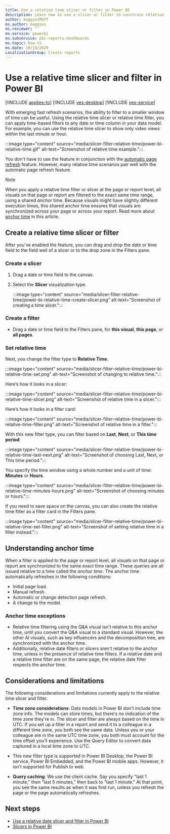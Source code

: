 ```yaml
---
title: Use a relative time slicer or filter in Power BI
description: Learn how to use a slicer or filter to constrain relative time ranges in Power BI.
author: maggiesMSFT
ms.author: maggies
ms.reviewer: ''
ms.service: powerbi
ms.subservice: pbi-reports-dashboards
ms.topic: how-to
ms.date: 10/19/2020
LocalizationGroup: Create reports
---
```


# Use a relative time slicer and filter in Power BI

[!INCLUDE [applies-to](../includes/applies-to.md)] [!INCLUDE [yes-desktop](../includes/yes-desktop.md)] [!INCLUDE [yes-service](../includes/yes-service.md)]

With emerging fast refresh scenarios, the ability to filter to a smaller window of time can be useful. Using the relative time slicer or relative time filter, you can apply time-based filters to any date or time column in your data model. For example, you can use the relative time slicer to show only video views within the last minute or hour. 

:::image type="content" source="media/slicer-filter-relative-time/power-bi-relative-time.gif" alt-text="Screenshot of relative time example.":::

You don't have to use the feature in conjunction with the [automatic page refresh](../create-reports/desktop-automatic-page-refresh.md) feature. However, many relative time scenarios pair well with the automatic page refresh feature.  

> [!NOTE]
> When you apply a relative time filter or slicer at the page or report level, all visuals on that page or report are filtered to the exact same time range, using a shared *anchor* time. Because visuals might have slightly different execution times, this shared anchor time ensures that visuals are synchronized across your page or across your report. Read more about [anchor time](#understanding-anchor-time) in this article.

## Create a relative time slicer or filter

After you've enabled the feature, you can drag and drop the date or time field to the field well of a slicer or to the drop zone in the Filters pane. 

### Create a slicer

1. Drag a date or time field to the canvas.

2. Select the **Slicer** visualization type.

    :::image type="content" source="media/slicer-filter-relative-time/power-bi-relative-time-create-slicer.png" alt-text="Screenshot of creating a time slicer.":::

### Create a filter
 
- Drag a date or time field to the Filters pane, for **this visual**, **this page**, or **all pages**.

### Set relative time 

Next, you change the filter type to **Relative Time**.

:::image type="content" source="media/slicer-filter-relative-time/power-bi-relative-time-set.png" alt-text="Screenshot of changing to relative time.":::
 
Here’s how it looks in a slicer:

:::image type="content" source="media/slicer-filter-relative-time/power-bi-relative-time-slicer.png" alt-text="Screenshot of relative time in a slicer.":::

Here’s how it looks in a filter card: 

:::image type="content" source="media/slicer-filter-relative-time/power-bi-relative-time-filter.png" alt-text="Screenshot of relative time in a filter.":::
 
With this new filter type, you can filter based on **Last**, **Next**, or **This time period**: 

:::image type="content" source="media/slicer-filter-relative-time/power-bi-relative-time-last-next.png" alt-text="Screenshot of choosing Last, Next, or This time period.":::
 
You specify the time window using a whole number and a unit of time: **Minutes** or **Hours**.
 
:::image type="content" source="media/slicer-filter-relative-time/power-bi-relative-time-minutes-hours.png" alt-text="Screenshot of choosing minutes or hours.":::

If you need to save space on the canvas, you can also create the relative time filter as a filter card in the Filters pane.

:::image type="content" source="media/slicer-filter-relative-time/power-bi-relative-time-set-filter.png" alt-text="Screenshot of setting relative time in a filter instead.":::
 
## Understanding anchor time

When a filter is applied to the page or report level, all visuals on that page or report are synchronized to the same exact time range. These queries are all issued relative to a time called the *anchor time*. The anchor time automatically refreshes in the following conditions:

- Initial page load.
- Manual refresh.
- Automatic or change detection page refresh.
- A change to the model.

### Anchor time exceptions

- Relative time filtering using the Q&A visual isn't relative to this anchor time, until you convert the Q&A visual to a standard visual. However, the other AI visuals, such as key influencers and the decomposition tree, are synchronized with the anchor time. 
- Additionally, relative date filters or slicers aren't relative to the anchor time, unless in the presence of relative time filters. If a relative date and a relative time filter are on the same page, the relative date filter respects the anchor time.

## Considerations and limitations

The following considerations and limitations currently apply to the relative time slicer and filter.

- **Time zone considerations**: Data models in Power BI don't include time zone info. The models can store times, but there's no indication of the time zone they're in. The slicer and filter are always based on the time in UTC. If you set up a filter in a report and send it to a colleague in a different time zone, you both see the same data. Unless you or your colleague are in the same UTC time zone, you both must account for the time offset you’ll experience. Use the Query Editor to convert data captured in a local time zone to UTC.
- This new filter type is supported in Power BI Desktop, the Power BI service, Power BI Embedded, and the Power BI mobile apps. However, it isn't supported for Publish to web.

- **Query caching**: We use the client cache. Say you specify "last 1 minute," then "last 5 minutes," then back to "last 1 minute." At that point, you see the same results as when it was first run, unless you refresh the page or the page automatically refreshes.

## Next steps

- [Use a relative date slicer and filter in Power BI](../visuals/desktop-slicer-filter-date-range.md)
- [Slicers in Power BI](../visuals/power-bi-visualization-slicers.md)
